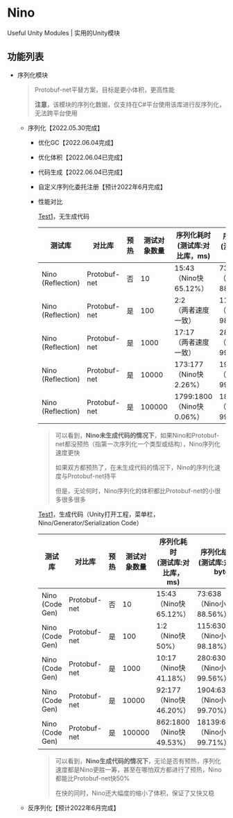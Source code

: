 # Nino
Useful Unity Modules | 实用的Unity模块


## 功能列表

- 序列化模块
  > Protobuf-net平替方案，目标是更小体积，更高性能
  >
  > **注意**，该模块的序列化数据，仅支持在C#平台使用该库进行反序列化，无法跨平台使用
  - 序列化【2022.05.30完成】
    - 优化GC【2022.06.04完成】
    
    - 优化体积【2022.06.04已完成】
    
    - 代码生成【2022.06.04已完成】
    
    - 自定义序列化委托注册【预计2022年6月完成】
    
    - 性能对比
    
      [Test1](Nino/Assets/Nino/Test/Editor/Serialization/Test1.cs)，无生成代码
    
      | 测试库            | 对比库       | 预热 | 测试对象数量 | 序列化耗时<br />(测试库:对比库，ms) | 序列化结果体积<br />(测试库:对比库，bytes) |
      | ----------------- | ------------ | ---- | ------------ | ----------------------------------- | ------------------------------------------ |
      | Nino (Reflection) | Protobuf-net | 否   | 10           | 15:43<br />（Nino快65.12%）         | 73:638<br />（Nino小88.56%）               |
      | Nino (Reflection) | Protobuf-net | 是   | 100          | 2:2<br />（两者速度一致）           | 115:6308<br />（Nino小98.18%）             |
      | Nino (Reflection) | Protobuf-net | 是   | 1000         | 17:17<br />（两者速度一致）         | 280:63008<br />（Nino小99.56%）            |
      | Nino (Reflection) | Protobuf-net | 是   | 10000        | 173:177<br />（Nino快2.26%）        | 1904:630008<br />（Nino小99.70%）          |
      | Nino (Reflection) | Protobuf-net | 是   | 100000       | 1799:1800<br />（Nino快0.06%）      | 18139:6300008<br />（Nino小99.71%）        |
    
      > 可以看到，**Nino未生成代码的情况下**，如果Nino和Protobuf-net都没预热（指第一次序列化一个类型或结构），Nino序列化速度更快
      >
      > 如果双方都预热了，在未生成代码的情况下，Nino的序列化速度与Protobuf-net持平
      >
      > 但是，无论何时，Nino序列化的体积都比Protobuf-net的小很多很多很多
    
      [Test1](Nino/Assets/Nino/Test/Editor/Serialization/Test1.cs)，生成代码（Unity打开工程，菜单栏，Nino/Generator/Serialization Code）
    
      | 测试库          | 对比库       | 预热 | 测试对象数量 | 序列化耗时<br />(测试库:对比库，ms) | 序列化结果体积<br />(测试库:对比库，bytes) |
      | --------------- | ------------ | ---- | ------------ | ----------------------------------- | ------------------------------------------ |
      | Nino (Code Gen) | Protobuf-net | 否   | 10           | 15:43<br />（Nino快65.12%）         | 73:638<br />（Nino小88.56%）               |
      | Nino (Code Gen) | Protobuf-net | 是   | 100          | 1:2<br />（Nino快50%）              | 115:6308<br />（Nino小98.18%）             |
      | Nino (Code Gen) | Protobuf-net | 是   | 1000         | 10:17<br />（Nino快41.18%）         | 280:63008<br />（Nino小99.56%）            |
      | Nino (Code Gen) | Protobuf-net | 是   | 10000        | 92:177<br />（Nino快46.20%）        | 1904:630008<br />（Nino小99.70%）          |
      | Nino (Code Gen) | Protobuf-net | 是   | 100000       | 862:1800<br />（Nino快49.53%）      | 18139:6300008<br />（Nino小99.71%）        |
    
      > 可以看到，**Nino生成代码的情况下**，无论是否有预热，序列化速度都是Nino更胜一筹，甚至在哪怕双方都进行了预热，Nino都能比Protobuf-net快50%
      >
      > 在快的同时，Nino还大幅度的缩小了体积，保证了又快又稳
    
  - 反序列化【预计2022年6月完成】
  

